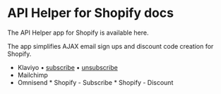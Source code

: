 # API Helper for Shopify docs

The API Helper app for Shopify is available here.

The app simplifies AJAX email sign ups and discount code creation for Shopify.

* Klaviyo
  • [subscribe](/Klaviyo/subscribe.md)
  • [unsubscribe](/Klaviyo/subscribe.md)
* Mailchimp
* Omnisend
* Shopify - Subscribe
* Shopify - Discount
